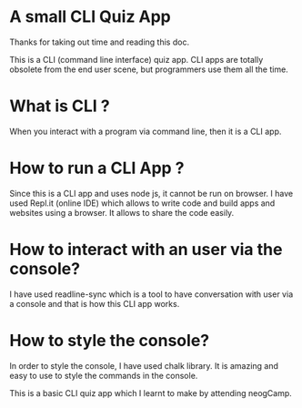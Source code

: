 # A small CLI Quiz App

Thanks for taking out time and reading this doc. 

This is a CLI (command line interface) quiz app. CLI apps are totally obsolete from the end user scene, but programmers use them all the time. 

<h1> What is CLI ?</h1>
When you interact with a program via command line, then it is a CLI app.

<h1> How to run a CLI App ? </h1>
Since this is a CLI app and uses node js, it cannot be run on browser. I have used Repl.it (online IDE) which allows to write code and build apps and websites using a browser. It allows to share the code easily.

<h1>How to interact with an user via the console? </h1>
I have used readline-sync which is a tool to have conversation with user via a console and that is how this CLI app works. 

<h1>How to style the console?</h1>
In order to style the console, I have used chalk library. It is amazing and easy to use to style the commands in the console. 

This is a basic CLI quiz app which I learnt to make by attending neogCamp. 